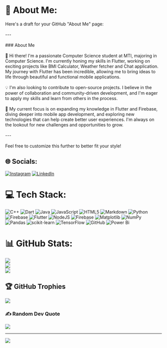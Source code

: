 # 💫 About Me:
Here's a draft for your GitHub "About Me" page:<br><br>---<br><br>### About Me<br><br>👋 Hi there! I'm a passionate Computer Science student at MTI, majoring in Computer Science. I'm currently honing my skills in Flutter, working on exciting projects like BMI Calculator, Weather fetcher and Chat application. My journey with Flutter has been incredible, allowing me to bring ideas to life through beautiful and functional mobile applications.<br><br>💡 I'm also looking to contribute to open-source projects. I believe in the power of collaboration and community-driven development, and I'm eager to apply my skills and learn from others in the process.<br><br>🎯 My current focus is on expanding my knowledge in Flutter and Firebase, diving deeper into mobile app development, and exploring new technologies that can help create better user experiences. I'm always on the lookout for new challenges and opportunities to grow.<br><br>---<br><br>Feel free to customize this further to better fit your style!


## 🌐 Socials:
[![Instagram](https://img.shields.io/badge/Instagram-%23E4405F.svg?logo=Instagram&logoColor=white)](https://instagram.com/omaressam7704) [![LinkedIn](https://img.shields.io/badge/LinkedIn-%230077B5.svg?logo=linkedin&logoColor=white)](https://linkedin.com/in/omaressam7704) 

# 💻 Tech Stack:
![C++](https://img.shields.io/badge/c++-%2300599C.svg?style=for-the-badge&logo=c%2B%2B&logoColor=white) ![Dart](https://img.shields.io/badge/dart-%230175C2.svg?style=for-the-badge&logo=dart&logoColor=white) ![Java](https://img.shields.io/badge/java-%23ED8B00.svg?style=for-the-badge&logo=openjdk&logoColor=white) ![JavaScript](https://img.shields.io/badge/javascript-%23323330.svg?style=for-the-badge&logo=javascript&logoColor=%23F7DF1E) ![HTML5](https://img.shields.io/badge/html5-%23E34F26.svg?style=for-the-badge&logo=html5&logoColor=white) ![Markdown](https://img.shields.io/badge/markdown-%23000000.svg?style=for-the-badge&logo=markdown&logoColor=white) ![Python](https://img.shields.io/badge/python-3670A0?style=for-the-badge&logo=python&logoColor=ffdd54) ![Firebase](https://img.shields.io/badge/firebase-%23039BE5.svg?style=for-the-badge&logo=firebase) ![Flutter](https://img.shields.io/badge/Flutter-%2302569B.svg?style=for-the-badge&logo=Flutter&logoColor=white) ![NodeJS](https://img.shields.io/badge/node.js-6DA55F?style=for-the-badge&logo=node.js&logoColor=white) ![Firebase](https://img.shields.io/badge/firebase-a08021?style=for-the-badge&logo=firebase&logoColor=ffcd34) ![Matplotlib](https://img.shields.io/badge/Matplotlib-%23ffffff.svg?style=for-the-badge&logo=Matplotlib&logoColor=black) ![NumPy](https://img.shields.io/badge/numpy-%23013243.svg?style=for-the-badge&logo=numpy&logoColor=white) ![Pandas](https://img.shields.io/badge/pandas-%23150458.svg?style=for-the-badge&logo=pandas&logoColor=white) ![scikit-learn](https://img.shields.io/badge/scikit--learn-%23F7931E.svg?style=for-the-badge&logo=scikit-learn&logoColor=white) ![TensorFlow](https://img.shields.io/badge/TensorFlow-%23FF6F00.svg?style=for-the-badge&logo=TensorFlow&logoColor=white) ![GitHub](https://img.shields.io/badge/github-%23121011.svg?style=for-the-badge&logo=github&logoColor=white) ![Power Bi](https://img.shields.io/badge/power_bi-F2C811?style=for-the-badge&logo=powerbi&logoColor=black)
# 📊 GitHub Stats:
![](https://github-readme-stats.vercel.app/api?username=omaressam7704&theme=dark&hide_border=false&include_all_commits=false&count_private=true)<br/>
![](https://github-readme-streak-stats.herokuapp.com/?user=omaressam7704&theme=dark&hide_border=false)<br/>
![](https://github-readme-stats.vercel.app/api/top-langs/?username=omaressam7704&theme=dark&hide_border=false&include_all_commits=false&count_private=true&layout=compact)

## 🏆 GitHub Trophies
![](https://github-profile-trophy.vercel.app/?username=omaressam7704&theme=radical&no-frame=false&no-bg=true&margin-w=4)

### ✍️ Random Dev Quote
![](https://quotes-github-readme.vercel.app/api?type=horizontal&theme=radical)

---
[![](https://visitcount.itsvg.in/api?id=omaressam7704&icon=0&color=0)](https://visitcount.itsvg.in)
